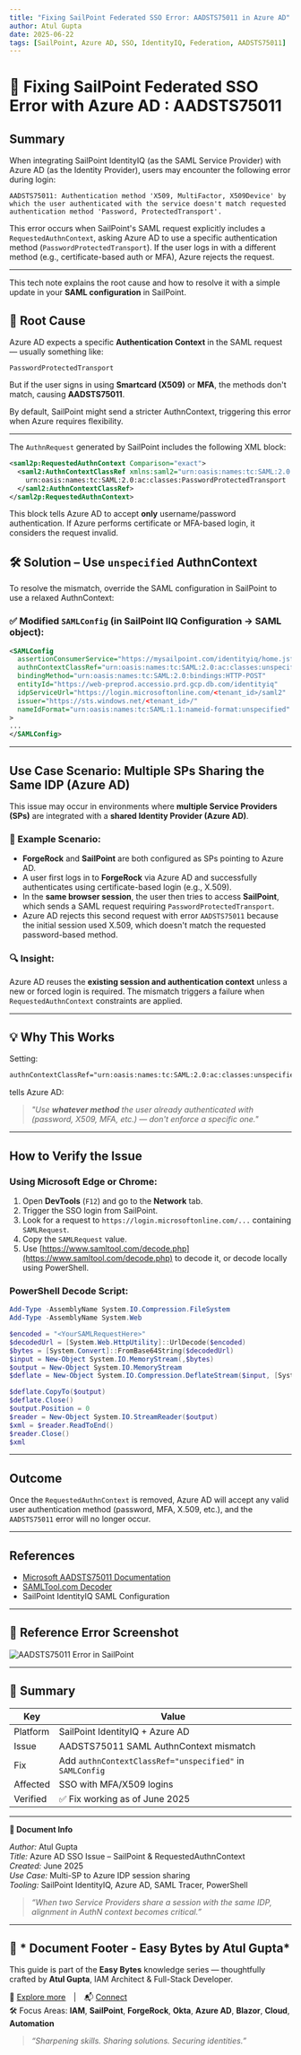 ```yaml
---
title: "Fixing SailPoint Federated SSO Error: AADSTS75011 in Azure AD"
author: Atul Gupta
date: 2025-06-22
tags: [SailPoint, Azure AD, SSO, IdentityIQ, Federation, AADSTS75011]
---
```


# 🚀 Fixing SailPoint Federated SSO Error with Azure AD : AADSTS75011
## Summary

When integrating SailPoint IdentityIQ (as the SAML Service Provider) with Azure AD (as the Identity Provider), users may encounter the following error during login:

```
AADSTS75011: Authentication method 'X509, MultiFactor, X509Device' by which the user authenticated with the service doesn't match requested authentication method 'Password, ProtectedTransport'.
```

This error occurs when SailPoint's SAML request explicitly includes a `RequestedAuthnContext`, asking Azure AD to use a specific authentication method (`PasswordProtectedTransport`). If the user logs in with a different method (e.g., certificate-based auth or MFA), Azure rejects the request.

---

This tech note explains the root cause and how to resolve it with a simple update in your **SAML configuration** in SailPoint.

## 🧠 Root Cause

Azure AD expects a specific **Authentication Context** in the SAML request — usually something like:

```text
PasswordProtectedTransport
```

But if the user signs in using **Smartcard (X509)** or **MFA**, the methods don't match, causing **AADSTS75011**.

By default, SailPoint might send a stricter AuthnContext, triggering this error when Azure requires flexibility.

---

The `AuthnRequest` generated by SailPoint includes the following XML block:

```xml
<saml2p:RequestedAuthnContext Comparison="exact">
  <saml2:AuthnContextClassRef xmlns:saml2="urn:oasis:names:tc:SAML:2.0:assertion">
    urn:oasis:names:tc:SAML:2.0:ac:classes:PasswordProtectedTransport
  </saml2:AuthnContextClassRef>
</saml2p:RequestedAuthnContext>
```

This block tells Azure AD to accept **only** username/password authentication. If Azure performs certificate or MFA-based login, it considers the request invalid.

## 🛠️ Solution – Use `unspecified` AuthnContext

To resolve the mismatch, override the SAML configuration in SailPoint to use a relaxed AuthnContext:

### ✅ Modified `SAMLConfig` (in SailPoint IIQ Configuration → SAML object):

```xml
<SAMLConfig
  assertionConsumerService="https://mysailpoint.com/identityiq/home.jsf"
  authnContextClassRef="urn:oasis:names:tc:SAML:2.0:ac:classes:unspecified"
  bindingMethod="urn:oasis:names:tc:SAML:2.0:bindings:HTTP-POST"
  entityId="https://web-preprod.accessio.prd.gcp.db.com/identityiq"
  idpServiceUrl="https://login.microsoftonline.com/<tenant_id>/saml2"
  issuer="https://sts.windows.net/<tenant_id>/"
  nameIdFormat="urn:oasis:names:tc:SAML:1.1:nameid-format:unspecified"
>
...
</SAMLConfig>
```

---

## Use Case Scenario: Multiple SPs Sharing the Same IDP (Azure AD)

This issue may occur in environments where **multiple Service Providers (SPs)** are integrated with a **shared Identity Provider (Azure AD)**.

### 🔁 Example Scenario:

* **ForgeRock** and **SailPoint** are both configured as SPs pointing to Azure AD.
* A user first logs in to **ForgeRock** via Azure AD and successfully authenticates using certificate-based login (e.g., X.509).
* In the **same browser session**, the user then tries to access **SailPoint**, which sends a SAML request requiring `PasswordProtectedTransport`.
* Azure AD rejects this second request with error `AADSTS75011` because the initial session used X.509, which doesn't match the requested password-based method.

### 🔍 Insight:

Azure AD reuses the **existing session and authentication context** unless a new or forced login is required. The mismatch triggers a failure when `RequestedAuthnContext` constraints are applied.

---

## 💡 Why This Works

Setting:

```xml
authnContextClassRef="urn:oasis:names:tc:SAML:2.0:ac:classes:unspecified"
```

tells Azure AD:

> _"Use **whatever method** the user already authenticated with (password, X509, MFA, etc.) — don't enforce a specific one."_

---

## How to Verify the Issue

### Using Microsoft Edge or Chrome:

1. Open **DevTools** (`F12`) and go to the **Network** tab.
2. Trigger the SSO login from SailPoint.
3. Look for a request to `https://login.microsoftonline.com/...` containing `SAMLRequest`.
4. Copy the `SAMLRequest` value.
5. Use [https://www.samltool.com/decode.php](https://www.samltool.com/decode.php) to decode it, or decode locally using PowerShell.

### PowerShell Decode Script:

```powershell
Add-Type -AssemblyName System.IO.Compression.FileSystem
Add-Type -AssemblyName System.Web

$encoded = "<YourSAMLRequestHere>"
$decodedUrl = [System.Web.HttpUtility]::UrlDecode($encoded)
$bytes = [System.Convert]::FromBase64String($decodedUrl)
$input = New-Object System.IO.MemoryStream(,$bytes)
$output = New-Object System.IO.MemoryStream
$deflate = New-Object System.IO.Compression.DeflateStream($input, [System.IO.Compression.CompressionMode]::Decompress)

$deflate.CopyTo($output)
$deflate.Close()
$output.Position = 0
$reader = New-Object System.IO.StreamReader($output)
$xml = $reader.ReadToEnd()
$reader.Close()
$xml
```

---

## Outcome

Once the `RequestedAuthnContext` is removed, Azure AD will accept any valid user authentication method (password, MFA, X.509, etc.), and the `AADSTS75011` error will no longer occur.

---

## References

* [Microsoft AADSTS75011 Documentation](https://learn.microsoft.com/en-us/azure/active-directory/develop/reference-aadsts-error-codes#aadsts75011)
* [SAMLTool.com Decoder](https://www.samltool.com/decode.php)
* SailPoint IdentityIQ SAML Configuration

---

## 🧾 Reference Error Screenshot

![AADSTS75011 Error in SailPoint](../assets/images/sailpoint-saml-aadsts75011.png)

---

## 📝 Summary

| Key | Value |
|-----|-------|
| Platform | SailPoint IdentityIQ + Azure AD |
| Issue | AADSTS75011 SAML AuthnContext mismatch |
| Fix | Add `authnContextClassRef="unspecified"` in `SAMLConfig` |
| Affected | SSO with MFA/X509 logins |
| Verified | ✅ Fix working as of June 2025 |

---

**📄 Document Info**  

*Author:* Atul Gupta  
*Title:* Azure AD SSO Issue – SailPoint & RequestedAuthnContext  
*Created:* June 2025  
*Use Case:* Multi-SP to Azure IDP session sharing  
*Tooling:* SailPoint IdentityIQ, Azure AD, SAML Tracer, PowerShell  

> _“When two Service Providers share a session with the same IDP, alignment in AuthN context becomes critical.”_ 

---

## 📘 * Document Footer - Easy Bytes by Atul Gupta*  
This guide is part of the **Easy Bytes** knowledge series — thoughtfully crafted by **Atul Gupta**, IAM Architect & Full-Stack Developer.

🔗 [Explore more](https://github.com/Trustiify) | 📬 [Connect](linkedin.com/in/atul-gupta-28339431/)  
🛠️ Focus Areas: **IAM**, **SailPoint**, **ForgeRock**, **Okta**, **Azure AD**, **Blazor**, **Cloud**, **Automation**  
> _“Sharpening skills. Sharing solutions. Securing identities.”_
